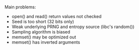 
Main problems:

* open() and read() return values not checked
* Seed is too short (32 bits only)
* Weak underlying PRNG and entropy source (libc's random())
* Sampling algorithm is biased
* memset() may be optimized out
* memset() has inverted arguments

